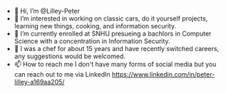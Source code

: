 - 👋 Hi, I’m @Lilley-Peter
- 👀 I’m interested in working on classic cars, do it yourself projects, learning new things, cooking, and information security.
- 🌱 I’m currently enrolled at SNHU presueing a bachlors in Computer Science with a concentration in Information Security.
- 💞️ I was a chef for about 15 years and have recently switched careers, any suggestions would be welcomed. 
- 📫 How to reach me I don't have many forms of social media but you can reach out to me via LinkedIn 
https://www.linkedin.com/in/peter-lilley-a169aa205/

<!---
Lilley-Peter/Lilley-Peter is a ✨ special ✨ repository because its `README.md` (this file) appears on your GitHub profile.
You can click the Preview link to take a look at your changes.
--->
